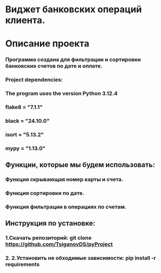 # Виджет банковских операций клиента.
# Описание проекта
###  Программа создана для фильтрации и сортировки банковских счетов по дате и оплате.
### Project dependencies:
### The program uses the version Python 3.12.4
### flake8 = "7.1.1"
### black = "24.10.0"
### isort = "5.13.2"
### mypy = "1.13.0"
## Функции, которые мы будем использовать:
### Функция скрывающая номер карты и счета.
### Функция сортировки по дате.
### Функция фильтрации в операциях по счетам.
## Инструкция по установке:
### 1.Скачать репозиторий: git clone https://github.com/TsiganovDS/pyProject
### 2. 2.Установить не обходимые зависимости: pip install -r requirements
